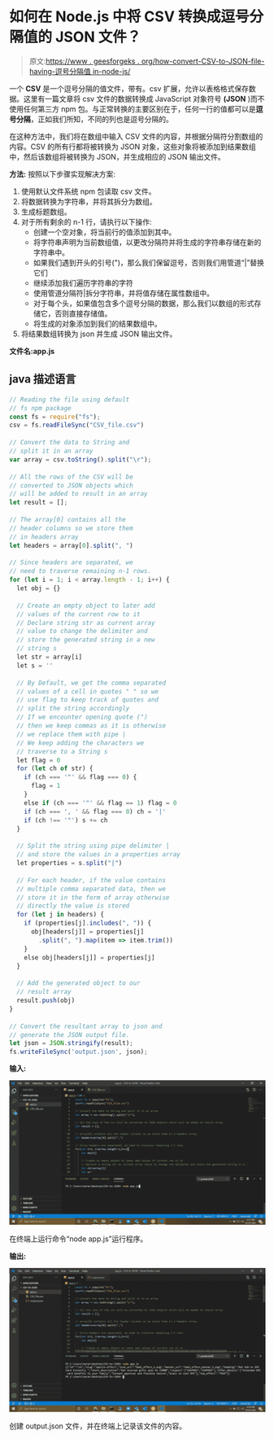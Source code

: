 # 如何在 Node.js 中将 CSV 转换成逗号分隔值的 JSON 文件？

> 原文:[https://www . geesforgeks . org/how-convert-CSV-to-JSON-file-having-逗号分隔值 in-node-js/](https://www.geeksforgeeks.org/how-to-convert-csv-to-json-file-having-comma-separated-values-in-node-js/)

一个 **CSV** 是一个逗号分隔的值文件，带有。csv 扩展，允许以表格格式保存数据。这里有一篇文章将 csv 文件的数据转换成 JavaScript 对象符号 **(JSON** )而不使用任何第三方 npm 包。与正常转换的主要区别在于，任何一行的值都可以是**逗号分隔**，正如我们所知，不同的列也是逗号分隔的。

在这种方法中，我们将在数组中输入 CSV 文件的内容，并根据分隔符分割数组的内容。CSV 的所有行都将被转换为 JSON 对象，这些对象将被添加到结果数组中，然后该数组将被转换为 JSON，并生成相应的 JSON 输出文件。

**方法:**
按照以下步骤实现解决方案:

1.  使用默认文件系统 npm 包读取 csv 文件。
2.  将数据转换为字符串，并将其拆分为数组。
3.  生成标题数组。
4.  对于所有剩余的 n-1 行，请执行以下操作:
    *   创建一个空对象，将当前行的值添加到其中。
    *   将字符串声明为当前数组值，以更改分隔符并将生成的字符串存储在新的字符串中。
    *   如果我们遇到开头的引号(")，那么我们保留逗号，否则我们用管道“|”替换它们
    *   继续添加我们遍历字符串的字符
    *   使用管道分隔符|拆分字符串，并将值存储在属性数组中。
    *   对于每个头，如果值包含多个逗号分隔的数据，那么我们以数组的形式存储它，否则直接存储值。
    *   将生成的对象添加到我们的结果数组中。
5.  将结果数组转换为 json 并生成 JSON 输出文件。

**文件名:app.js**

## java 描述语言

```js
// Reading the file using default
// fs npm package
const fs = require("fs");
csv = fs.readFileSync("CSV_file.csv")

// Convert the data to String and
// split it in an array
var array = csv.toString().split("\r");

// All the rows of the CSV will be
// converted to JSON objects which
// will be added to result in an array
let result = [];

// The array[0] contains all the
// header columns so we store them
// in headers array
let headers = array[0].split(", ")

// Since headers are separated, we
// need to traverse remaining n-1 rows.
for (let i = 1; i < array.length - 1; i++) {
  let obj = {}

  // Create an empty object to later add
  // values of the current row to it
  // Declare string str as current array
  // value to change the delimiter and
  // store the generated string in a new
  // string s
  let str = array[i]
  let s = ''

  // By Default, we get the comma separated
  // values of a cell in quotes " " so we
  // use flag to keep track of quotes and
  // split the string accordingly
  // If we encounter opening quote (")
  // then we keep commas as it is otherwise
  // we replace them with pipe |
  // We keep adding the characters we
  // traverse to a String s
  let flag = 0
  for (let ch of str) {
    if (ch === '"' && flag === 0) {
      flag = 1
    }
    else if (ch === '"' && flag == 1) flag = 0
    if (ch === ', ' && flag === 0) ch = '|'
    if (ch !== '"') s += ch
  }

  // Split the string using pipe delimiter |
  // and store the values in a properties array
  let properties = s.split("|")

  // For each header, if the value contains
  // multiple comma separated data, then we
  // store it in the form of array otherwise
  // directly the value is stored
  for (let j in headers) {
    if (properties[j].includes(", ")) {
      obj[headers[j]] = properties[j]
        .split(", ").map(item => item.trim())
    }
    else obj[headers[j]] = properties[j]
  }

  // Add the generated object to our
  // result array
  result.push(obj)
}

// Convert the resultant array to json and
// generate the JSON output file.
let json = JSON.stringify(result);
fs.writeFileSync('output.json', json);
```

**输入:**

![](img/0da35966f292d0f43a386e66593527d4.png)

在终端上运行命令“node app.js”运行程序。

**输出:**

![](img/18ea8c4da2375f167009256bf9efc13a.png)

创建 output.json 文件，并在终端上记录该文件的内容。